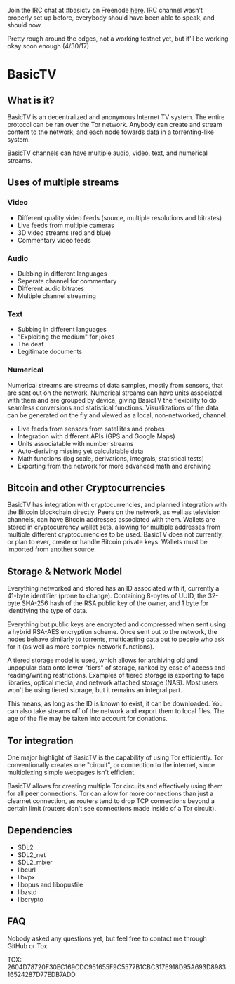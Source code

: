 Join the IRC chat at #basictv on Freenode [here](http://webchat.freenode.net/?channels=#basictv). IRC channel wasn't properly set up before, everybody should have been able to speak, and should now.

Pretty rough around the edges, not a working testnet yet, but it'll be working okay soon enough (4/30/17)

# BasicTV

## What is it?
BasicTV is an decentralized and anonymous Internet TV system. The entire protocol can be ran over the Tor network. Anybody can create and stream content to the network, and each node fowards data in a torrenting-like system.

BasicTV channels can have multiple audio, video, text, and numerical streams.

## Uses of multiple streams
### Video
* Different quality video feeds (source, multiple resolutions and bitrates)
* Live feeds from multiple cameras
* 3D video streams (red and blue)
* Commentary video feeds

### Audio
* Dubbing in different languages
* Seperate channel for commentary
* Different audio bitrates
* Multiple channel streaming

### Text
* Subbing in different languages
* "Exploiting the medium" for jokes
* The deaf
* Legitimate documents

### Numerical
Numerical streams are streams of data samples, mostly from sensors, that are sent out on the network. Numerical streams can have units associated with them and are grouped by device, giving BasicTV the flexibility to do seamless conversions and statistical functions. Visualizations of the data can be generated on the fly and viewed as a local, non-networked, channel.
* Live feeds from sensors from satellites and probes
* Integration with different APIs (GPS and Google Maps)
* Units associatable with number streams
* Auto-deriving missing yet calculatable data
* Math functions (log scale, derivations, integrals, statistical tests)
* Exporting from the network for more advanced math and archiving

## Bitcoin and other Cryptocurrencies
BasicTV has integration with cryptocurrencies, and planned integration with the Bitcoin blockchain directly. Peers on the network, as well as television channels, can have Bitcoin addresses associated with them. Wallets are stored in cryptocurrency wallet sets, allowing for multiple addresses from multiple different cryptocurrencies to be used. BasicTV does not currently, or plan to ever, create or handle Bitcoin private keys. Wallets must be imported from another source. 

## Storage & Network Model
Everything networked and stored has an ID associated with it, currently a 41-byte identifier (prone to change). Containing 8-bytes of UUID, the 32-byte SHA-256 hash of the RSA public key of the owner, and 1 byte for identifying the type of data. 

Everything but public keys are encrypted and compressed when sent using a hybrid RSA-AES encryption scheme. Once sent out to the network, the nodes behave similarly to torrents, multicasting data out to people who ask for it (as well as more complex network functions).

A tiered storage model is used, which allows for archiving old and unpopular data onto lower "tiers" of storage, ranked by ease of access and reading/writing restrictions. Examples of tiered storage is exporting to tape libraries, optical media, and network attached storage (NAS). Most users won't be using tiered storage, but it remains an integral part.

This means, as long as the ID is known to exist, it can be downloaded. You can also take streams off of the network and export them to local files. The age of the file may be taken into account for donations.

## Tor integration
One major highlight of BasicTV is the capability of using Tor efficiently. Tor conventionally creates one "circuit", or connection to the internet, since multiplexing simple webpages isn't efficient.


BasicTV allows for creating multiple Tor circuits and effectively using them for all peer connections. Tor can allow for more connections than just a clearnet connection, as routers tend to drop TCP connections beyond a certain limit (routers don't see connections made inside of a Tor circuit).

## Dependencies
* SDL2
* SDL2_net
* SDL2_mixer
* libcurl
* libvpx
* libopus and libopusfile
* libzstd
* libcrypto

## FAQ
Nobody asked any questions yet, but feel free to contact me through GitHub or Tox

TOX: 2604D78720F30EC169CDC951655F9C5577B1CBC317E918D95A693D898316524287D77EDB7ADD